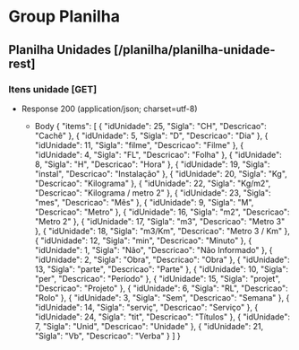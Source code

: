 # Group Planilha

## Planilha Unidades [/planilha/planilha-unidade-rest]

### Itens unidade [GET]

+ Response 200 (application/json; charset=utf-8)

    + Body
        {
          "items": [
            {
              "idUnidade": 25,
              "Sigla": "CH",
              "Descricao": "Cachê"
            },
            {
              "idUnidade": 5,
              "Sigla": "D",
              "Descricao": "Dia"
            },
            {
              "idUnidade": 11,
              "Sigla": "filme",
              "Descricao": "Filme"
            },
            {
              "idUnidade": 4,
              "Sigla": "FL",
              "Descricao": "Folha"
            },
            {
              "idUnidade": 8,
              "Sigla": "H",
              "Descricao": "Hora"
            },
            {
              "idUnidade": 19,
              "Sigla": "instal",
              "Descricao": "Instalação"
            },
            {
              "idUnidade": 20,
              "Sigla": "Kg",
              "Descricao": "Kilograma"
            },
            {
              "idUnidade": 22,
              "Sigla": "Kg/m2",
              "Descricao": "Kilograma / metro 2"
            },
            {
              "idUnidade": 23,
              "Sigla": "mes",
              "Descricao": "Mês"
            },
            {
              "idUnidade": 9,
              "Sigla": "M",
              "Descricao": "Metro"
            },
            {
              "idUnidade": 16,
              "Sigla": "m2",
              "Descricao": "Metro 2"
            },
            {
              "idUnidade": 17,
              "Sigla": "m3",
              "Descricao": "Metro 3"
            },
            {
              "idUnidade": 18,
              "Sigla": "m3/Km",
              "Descricao": "Metro 3 / Km"
            },
            {
              "idUnidade": 12,
              "Sigla": "min",
              "Descricao": "Minuto"
            },
            {
              "idUnidade": 1,
              "Sigla": "Não",
              "Descricao": "Não Informado"
            },
            {
              "idUnidade": 2,
              "Sigla": "Obra",
              "Descricao": "Obra"
            },
            {
              "idUnidade": 13,
              "Sigla": "parte",
              "Descricao": "Parte"
            },
            {
              "idUnidade": 10,
              "Sigla": "per",
              "Descricao": "Período"
            },
            {
              "idUnidade": 15,
              "Sigla": "projet",
              "Descricao": "Projeto"
            },
            {
              "idUnidade": 6,
              "Sigla": "RL",
              "Descricao": "Rolo"
            },
            {
              "idUnidade": 3,
              "Sigla": "Sem",
              "Descricao": "Semana"
            },
            {
              "idUnidade": 14,
              "Sigla": "serviç",
              "Descricao": "Serviço"
            },
            {
              "idUnidade": 24,
              "Sigla": "tit",
              "Descricao": "Títulos"
            },
            {
              "idUnidade": 7,
              "Sigla": "Unid",
              "Descricao": "Unidade"
            },
            {
              "idUnidade": 21,
              "Sigla": "Vb",
              "Descricao": "Verba"
            }
          ]
        }
